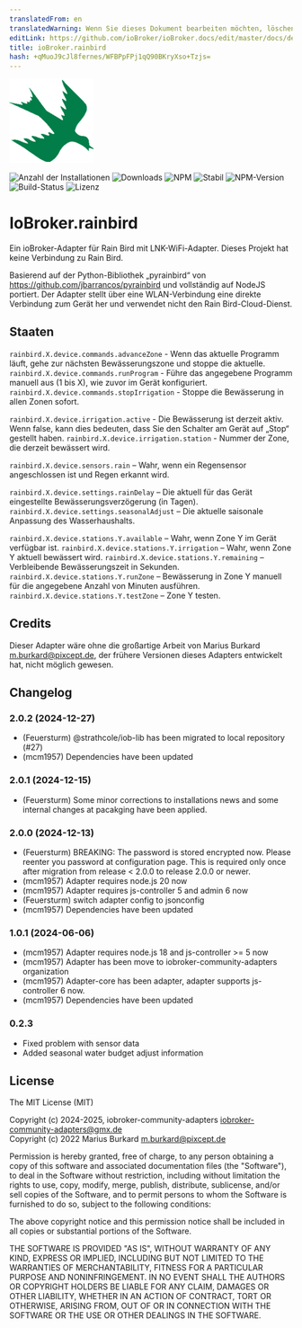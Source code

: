 ```yaml
---
translatedFrom: en
translatedWarning: Wenn Sie dieses Dokument bearbeiten möchten, löschen Sie bitte das Feld "translationsFrom". Andernfalls wird dieses Dokument automatisch erneut übersetzt
editLink: https://github.com/ioBroker/ioBroker.docs/edit/master/docs/de/adapterref/iobroker.rainbird/README.md
title: ioBroker.rainbird
hash: +qMuoJ9cJl8fernes/WFBPpFPj1qQ90BKryXso+Tzjs=
---
```

![Logo](../../../en/adapterref/iobroker.rainbird/admin/rainbird.png)

![Anzahl der Installationen](http://iobroker.live/badges/rainbird-installed.svg)
![Downloads](https://img.shields.io/npm/dm/iobroker.rainbird.svg)
![NPM](https://nodei.co/npm/iobroker.rainbird.png?downloads=true)
![Stabil](http://iobroker.live/badges/rainbird-stable.svg)
![NPM-Version](https://img.shields.io/npm/v/iobroker.rainbird.svg)
![Build-Status](https://travis-ci.org/StrathCole/ioBroker.rainbird.svg?branch=master)
![Lizenz](https://img.shields.io/badge/license-MIT-blue.svg?style=flat)

# IoBroker.rainbird
Ein ioBroker-Adapter für Rain Bird mit LNK-WiFi-Adapter. Dieses Projekt hat keine Verbindung zu Rain Bird.

Basierend auf der Python-Bibliothek „pyrainbird“ von https://github.com/jbarrancos/pyrainbird und vollständig auf NodeJS portiert. Der Adapter stellt über eine WLAN-Verbindung eine direkte Verbindung zum Gerät her und verwendet nicht den Rain Bird-Cloud-Dienst.

## Staaten
`rainbird.X.device.commands.advanceZone` - Wenn das aktuelle Programm läuft, gehe zur nächsten Bewässerungszone und stoppe die aktuelle.
`rainbird.X.device.commands.runProgram` - Führe das angegebene Programm manuell aus (1 bis X), wie zuvor im Gerät konfiguriert.
`rainbird.X.device.commands.stopIrrigation` - Stoppe die Bewässerung in allen Zonen sofort.

`rainbird.X.device.irrigation.active` - Die Bewässerung ist derzeit aktiv. Wenn false, kann dies bedeuten, dass Sie den Schalter am Gerät auf „Stop“ gestellt haben.
`rainbird.X.device.irrigation.station` - Nummer der Zone, die derzeit bewässert wird.

`rainbird.X.device.sensors.rain` – Wahr, wenn ein Regensensor angeschlossen ist und Regen erkannt wird.

`rainbird.X.device.settings.rainDelay` – Die aktuell für das Gerät eingestellte Bewässerungsverzögerung (in Tagen).
`rainbird.X.device.settings.seasonalAdjust` – Die aktuelle saisonale Anpassung des Wasserhaushalts.

`rainbird.X.device.stations.Y.available` – Wahr, wenn Zone Y im Gerät verfügbar ist.
`rainbird.X.device.stations.Y.irrigation` – Wahr, wenn Zone Y aktuell bewässert wird.
`rainbird.X.device.stations.Y.remaining` – Verbleibende Bewässerungszeit in Sekunden. `rainbird.X.device.stations.Y.runZone` – Bewässerung in Zone Y manuell für die angegebene Anzahl von Minuten ausführen.
`rainbird.X.device.stations.Y.testZone` – Zone Y testen.

## Credits
Dieser Adapter wäre ohne die großartige Arbeit von Marius Burkard <m.burkard@pixcept.de>, der frühere Versionen dieses Adapters entwickelt hat, nicht möglich gewesen.

## Changelog
<!--
	Placeholder for the next version (at the beginning of the line):
    ### **WORK IN PROGRESS**
-->
### 2.0.2 (2024-12-27)
* (Feuersturm) @strathcole/iob-lib has been migrated to local repository (#27)
* (mcm1957) Dependencies have been updated

### 2.0.1 (2024-12-15)
* (Feuersturm) Some minor corrections to installations news and some internal changes at pacakging have been applied.

### 2.0.0 (2024-12-13)
* (Feuersturm) BREAKING: The password is stored encrypted now. Please reenter you password at configuration page. This is required only once after migration from release < 2.0.0 to release 2.0.0 or newer.
* (mcm1957) Adapter requires node.js 20 now
* (mcm1957) Adapter requires js-controller 5 and admin 6  now
* (Feuersturm) switch adapter config to jsonconfig
* (mcm1957) Dependencies have been updated

### 1.0.1 (2024-06-06)
* (mcm1957) Adapter requires node.js 18 and js-controller >= 5 now
* (mcm1957) Adapter has been move to iobroker-community-adapters organization
* (mcm1957) Adapter-core has been adapter, adapter supports js-controller 6 now.
* (mcm1957) Dependencies have been updated

### 0.2.3
-   Fixed problem with sensor data
-   Added seasonal water budget adjust information

## License

The MIT License (MIT)

Copyright (c) 2024-2025, iobroker-community-adapters <iobroker-community-adapters@gmx.de>  
Copyright (c) 2022 Marius Burkard m.burkard@pixcept.de

Permission is hereby granted, free of charge, to any person obtaining a copy
of this software and associated documentation files (the "Software"), to deal
in the Software without restriction, including without limitation the rights
to use, copy, modify, merge, publish, distribute, sublicense, and/or sell
copies of the Software, and to permit persons to whom the Software is
furnished to do so, subject to the following conditions:

The above copyright notice and this permission notice shall be included in
all copies or substantial portions of the Software.

THE SOFTWARE IS PROVIDED "AS IS", WITHOUT WARRANTY OF ANY KIND, EXPRESS OR
IMPLIED, INCLUDING BUT NOT LIMITED TO THE WARRANTIES OF MERCHANTABILITY,
FITNESS FOR A PARTICULAR PURPOSE AND NONINFRINGEMENT. IN NO EVENT SHALL THE
AUTHORS OR COPYRIGHT HOLDERS BE LIABLE FOR ANY CLAIM, DAMAGES OR OTHER
LIABILITY, WHETHER IN AN ACTION OF CONTRACT, TORT OR OTHERWISE, ARISING FROM,
OUT OF OR IN CONNECTION WITH THE SOFTWARE OR THE USE OR OTHER DEALINGS IN
THE SOFTWARE.